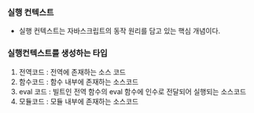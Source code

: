 ### 실행 컨텍스트 
- 실행 컨텍스트는 자바스크립트의 동작 원리를 담고 있는 핵심 개념이다. 

### 실행컨텍스트를 생성하는 타입
1. 전역코드 : 전역에 존재하는 소스 코드 
2. 함수코드 : 함수 내부에 존재하는 소스코드 
3. eval 코드 : 빌트인 전역 함수의 eval 함수에 인수로 전달되어 실행되는 소스코드 
4. 모듈코드 : 모듈 내부에 존재하는 소스코드 


